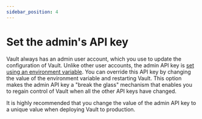 ```yaml
---
sidebar_position: 4
---
```


# Set the admin's API key

Vault always has an admin user account, which you use to update the configuration of Vault. Unlike other user accounts, the admin API key is [set using an environment variable](/guides/configure/environment-variables#service-and-features). You can override this API key by changing the value of the environment variable and restarting Vault. This option makes the admin API key a "break the glass" mechanism that enables you to regain control of Vault when all the other API keys have changed.

It is highly recommended that you change the value of the admin API key to a unique value when deploying Vault to production. 
